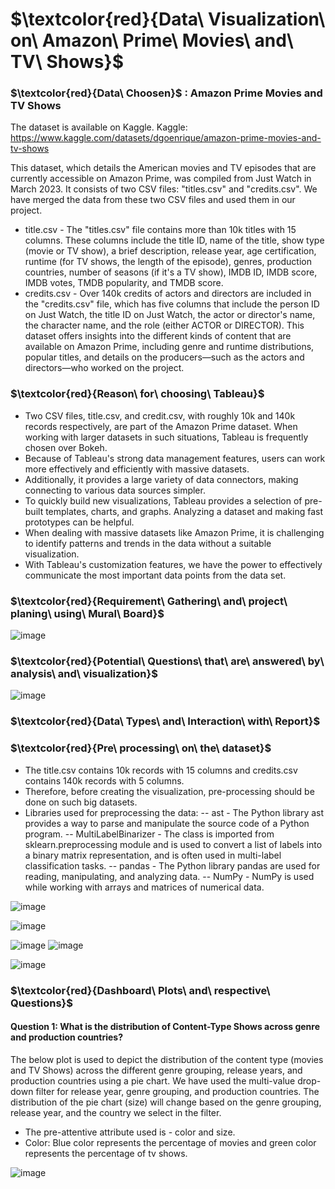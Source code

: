 # $\textcolor{red}{Data\ Visualization\ on\ Amazon\ Prime\ Movies\ and\ TV\ Shows}$

### $\textcolor{red}{Data\ Choosen}$ : Amazon Prime Movies and TV Shows
The dataset is available on Kaggle.
Kaggle: https://www.kaggle.com/datasets/dgoenrique/amazon-prime-movies-and-tv-shows

This dataset, which details the American movies and TV episodes that are currently accessible on Amazon Prime, was compiled from Just Watch in March 2023. It consists of two CSV files: "titles.csv" and "credits.csv". We have merged the data from these two CSV files and used them in our project.
* title.csv - The "titles.csv" file contains more than 10k titles with 15 columns. These columns include the title ID, name of the title, show type (movie or TV show), a brief description, release year, age certification, runtime (for TV shows, the length of the episode), genres, production countries, number of seasons (if it's a TV show), IMDB ID, IMDB score, IMDB votes, TMDB popularity, and TMDB score.
* credits.csv - Over 140k credits of actors and directors are included in the "credits.csv" file, which has five columns that include the person ID on Just Watch, the title ID on Just Watch, the actor or director's name, the character name, and the role (either ACTOR or DIRECTOR). This dataset offers insights into the different kinds of content that are available on Amazon Prime, including genre and runtime distributions, popular titles, and details on the producers—such as the actors and directors—who worked on the project.

### $\textcolor{red}{Reason\ for\ choosing\ Tableau}$
* Two CSV files, title.csv, and credit.csv, with roughly 10k and 140k records respectively, are part of the Amazon Prime dataset. When working with larger datasets in such situations, Tableau is frequently chosen over Bokeh.
* Because of Tableau's strong data management features, users can work more effectively and efficiently with massive datasets.
* Additionally, it provides a large variety of data connectors, making connecting to various data sources simpler.
* To quickly build new visualizations, Tableau provides a selection of pre-built templates, charts, and graphs. Analyzing a dataset and making fast prototypes can be helpful.
* When dealing with massive datasets like Amazon Prime, it is challenging to identify patterns and trends in the data without a suitable visualization.
* With Tableau's customization features, we have the power to effectively communicate the most important data points from the data set.

### $\textcolor{red}{Requirement\ Gathering\ and\ project\ planing\ using\ Mural\ Board}$
![image](https://github.com/swethamurthy25/Data-Analysis-Visualization-on-Amazon-Prime-Movies-TV-Shows/assets/112581595/cf5582c2-afb0-48ef-b436-cead934a0a0e)

### $\textcolor{red}{Potential\ Questions\ that\ are\ answered\ by\ analysis\ and\ visualization}$
![image](https://github.com/swethamurthy25/Data-Analysis-Visualization-on-Amazon-Prime-Movies-TV-Shows/assets/112581595/5961171e-f30d-4ea3-9b67-458f55991adb)

### $\textcolor{red}{Data\ Types\ and\ Interaction\ with\ Report}$

### $\textcolor{red}{Pre\ processing\ on\ the\ dataset}$
* The title.csv contains 10k records with 15 columns and credits.csv contains 140k records with 5 columns.
* Therefore, before creating the visualization, pre-processing should be done on such big datasets.
* Libraries used for preprocessing the data:
  -- ast - The Python library ast provides a way to parse and manipulate the source code of a Python program.
  -- MultiLabelBinarizer - The class is imported from sklearn.preprocessing module and is used to convert a list of labels 
     into a binary matrix representation, and is often used in multi-label classification tasks.
  -- pandas - The Python library pandas are used for reading, manipulating, and analyzing data.
  -- NumPy - NumPy is used while working with arrays and matrices of numerical data.

![image](https://github.com/swethamurthy25/Data-Analysis-Visualization-on-Amazon-Prime-Movies-TV-Shows/assets/112581595/51753135-dbbe-4e98-9781-f6297cb6e763)

![image](https://github.com/swethamurthy25/Data-Analysis-Visualization-on-Amazon-Prime-Movies-TV-Shows/assets/112581595/0a12da1a-87ba-48dd-a4e8-def4b3ec35f8)

![image](https://github.com/swethamurthy25/Data-Analysis-Visualization-on-Amazon-Prime-Movies-TV-Shows/assets/112581595/10494bb9-9b97-48cc-ab8e-6e424be642d6)
![image](https://github.com/swethamurthy25/Data-Analysis-Visualization-on-Amazon-Prime-Movies-TV-Shows/assets/112581595/b1743736-0a73-4e0b-beb5-b6808e6aaa53)

![image](https://github.com/swethamurthy25/Data-Analysis-Visualization-on-Amazon-Prime-Movies-TV-Shows/assets/112581595/a90653d8-7db3-4c32-96c5-25bc3efb0b1a)

### $\textcolor{red}{Dashboard\ Plots\ and\ respective\ Questions}$
#### Question 1: What is the distribution of Content-Type Shows across genre and production countries?
The below plot is used to depict the distribution of the content type (movies and TV Shows) across the different genre grouping, release years, and production countries using a pie chart. We have used the multi-value drop-down filter for release year, genre grouping, and production countries. The distribution of the pie chart (size) will change based on the genre grouping, release year, and the country we select in the filter. 
* The pre-attentive attribute used is - color and size. 
* Color: Blue color represents the percentage of movies and green color represents the percentage of tv shows.

![image](https://github.com/swethamurthy25/Data-Analysis-Visualization-on-Amazon-Prime-Movies-TV-Shows/assets/112581595/79bcafc7-8bfe-492f-938d-582cb5b2cb42)


